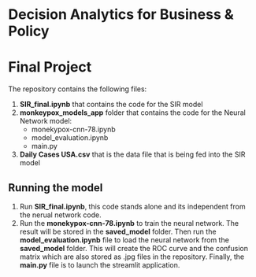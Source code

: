 # Decision Analytics for Business & Policy

# Final Project

The repository contains the following files:

1) **SIR_final.ipynb** that contains the code for the SIR model
2) **monkeypox_models_app** folder that contains the code for the Neural Network model:
    - monekypox-cnn-78.ipynb
    - model_evaluation.ipynb
    - main.py
4) **Daily Cases USA.csv** that is the data file that is being fed into the SIR model

## Running the model

1) Run **SIR_final.ipynb**, this code stands alone and its independent from the nerual network code. 
2) Run the **monekypox-cnn-78.ipynb** to train the neural network. The result will be stored in the **saved_model** folder. Then run the **model_evaluation.ipynb** file to load the neural network from the **saved_model** folder. This will create the ROC curve and the confusion matrix which are also stored as .jpg files in the repository. Finally, the **main.py** file is to launch the streamlit application.

